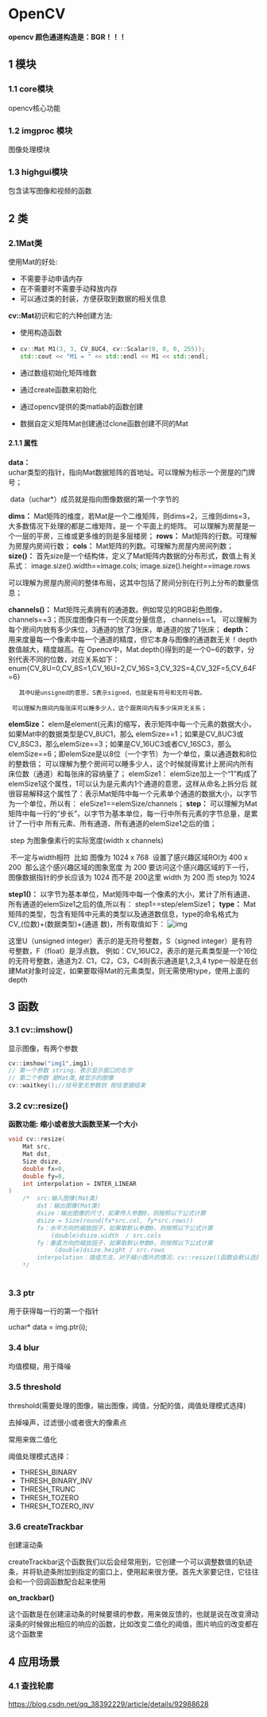 # OpenCV

**opencv 颜色通道构造是：BGR！！！**

## 1 模块

### 1.1 core模块

opencv核心功能

### 1.2 imgproc 模块

图像处理模块

### 1.3 highgui模块

包含读写图像和视频的函数

## 2 类

### 2.1Mat类

使用Mat的好处:

- 不需要手动申请内存
- 在不需要时不需要手动释放内存
- 可以通过类的封装，方便获取到数据的相关信息

**cv::Mat**初识和它的六种创建方法:

- 使用构造函数

- ```C++
  cv::Mat M1(3, 3, CV_8UC4, cv::Scalar(0, 0, 0, 255));
  std::cout << "M1 = " << std::endl << M1 << std::endl;
  ```

- 通过数组初始化矩阵维数

- 通过create函数来初始化

- 通过opencv提供的类matlab的函数创建

- 数据自定义矩阵Mat创建通过clone函数创建不同的Mat

#### 2.1.1 属性

**data：**  
       uchar类型的指针，指向Mat数据矩阵的首地址。可以理解为标示一个房屋的门牌号；

​		data（uchar*）成员就是指向图像数据的第一个字节的

**dims：** 
        Mat矩阵的维度，若Mat是一个二维矩阵，则dims=2，三维则dims=3，大多数情况下处理的都是二维矩阵，是一         个平面上的矩阵。
        可以理解为房屋是一个一层的平房，三维或更多维的则是多层楼房；
**rows：**
        Mat矩阵的行数。可理解为房屋内房间行数；
**cols：** 
        Mat矩阵的列数。可理解为房屋内房间列数；
**size()：**
        首先size是一个结构体，定义了Mat矩阵内数据的分布形式，数值上有关系式：
         image.size().width==image.cols;        image.size().height==image.rows                                                      

​     	可以理解为房屋内房间的整体布局，这其中包括了房间分别在行列上分布的数量信息；

**channels()：**
        Mat矩阵元素拥有的通道数。例如常见的RGB彩色图像，channels==3；而灰度图像只有一个灰度分量信息，             			channels==1。
        可以理解为每个房间内放有多少床位，3通道的放了3张床，单通道的放了1张床；
**depth：** 
        用来度量每一个像素中每一个通道的精度，但它本身与图像的通道数无关！depth数值越大，精度越高。在                 		Opencv中，Mat.depth()得到的是一个0~6的数字，分别代表不同的位数，对应关系如下：
        enum{CV_8U=0,CV_8S=1,CV_16U=2,CV_16S=3,CV_32S=4,CV_32F=5,CV_64F=6}          

 	   其中U是unsigned的意思，S表示signed，也就是有符号和无符号数。
 	
 	 可以理解为房间内每张床可以睡多少人，这个跟房间内有多少床并无关系；

**elemSize：**
        elem是element(元素)的缩写，表示矩阵中每一个元素的数据大小，如果Mat中的数据类型是CV_8UC1，那么             		elemSize==1；如果是CV_8UC3或CV_8SC3，那么elemSize==3；如果是CV_16UC3或者CV_16SC3，那么             		elemSize==6；即elemSize是以8位（一个字节）为一个单位，乘以通道数和8位的整数倍；
        可以理解为整个房间可以睡多少人，这个时候就得累计上房间内所有床位数（通道）和每张床的容纳量了；
		elemSize1：
        elemSize加上一个“1”构成了elemSize1这个属性，1可以认为是元素内1个通道的意思，这样从命名上拆分后		就很容易解释这个属性了：表示Mat矩阵中每一个元素单个通道的数据大小，以字节为一个单位，所以有： 
        eleSize1==elemSize/channels；
**step：**
        可以理解为Mat矩阵中每一行的“步长”，以字节为基本单位，每一行中所有元素的字节总量，是累计了一行中		所有元素、所有通道、所有通道的elemSize1之后的值；

​		step 为图象像素行的实际宽度(width x channels)

​		不一定与width相符
​		比如 图像为 1024 x 768
​		设置了感兴趣区域ROI为 400 x 200
​		那么这个感兴趣区域的图象宽度 为 200
​		要访问这个感兴趣区域的下一行，
​		图像数据指针的步长应该为 1024 而不是 200
​		这里 width 为 200  而 step为 1024

**step1()：** 
       以字节为基本单位，Mat矩阵中每一个像素的大小，累计了所有通道、所有通道的elemSize1之后的值,所以有：
        step1==step/elemSize1；
**type：**
        Mat矩阵的类型，包含有矩阵中元素的类型以及通道数信息，type的命名格式为CV_(位数)+(数据类型)+(通道               		数)，所有取值如下：
![img](https://img-blog.csdn.net/20160823213115424)

这里U（unsigned integer）表示的是无符号整数，S（signed integer）是有符号整数，F（float）是浮点数。
例如：CV_16UC2，表示的是元素类型是一个16位的无符号整数，通道为2.
C1，C2，C3，C4则表示通道是1,2,3,4
type一般是在创建Mat对象时设定，如果要取得Mat的元素类型，则无需使用type，使用上面的depth

## 3 函数

### 3.1 cv::imshow()

显示图像，有两个参数

```C++
cv::imshow("img1",img1);
// 第一个参数 string，表示显示窗口的名字
// 第二个参数 是Mat类,被显示的图像
cv::waitkey();//括号里无参数则 按任意键结束
```

### 3.2 cv::resize()

**函数功能: 缩小或者放大函数至某一个大小**

```C++
void cv::resize(
	Mat src,
    Mat dst,
    Size dsize,
    double fx=0,
    double fy=0,
    int interpolation = INTER_LINEAR
)
    /*	src:输入图像(Mat类)
    	dst：输出图像(Mat类)
    	dsize：输出图像的尺寸，如果传入参数0，则按照以下公式计算
        dsize = Size(round(fx*src.col, fy*src.rows))
        fx：水平方向的缩放因子，如果取默认参数0，则按照以下公式计算
        	(double)dsize.width  / src.cols
        fy：垂直方向的缩放因子，如果取默认参数0，则按照以下公式计算
       		 (double)dsize.height / src.rows 
        interpolation：插值方法，对于缩小图片的情况，cv::resize()函数会默认选择INTER_AREA作为插值方						法，对于放大图片的操作，通常最最好选用cv::INTER_CUBIC（较慢），或者使用快速效果						稍弱的cv::INTER_LINER插值方法
    */
    
```

### 3.3 ptr

用于获得每一行的第一个指针

uchar* data = img.ptr<uchar>(i);

### 3.4 blur

均值模糊，用于降噪

### 3.5 threshold

threshold(需要处理的图像，输出图像，阈值，分配的值，阈值处理模式选择)

去掉噪声，过滤很小或者很大的像素点

常用来做二值化

阈值处理模式选择：

- THRESH_BINARY
- THRESH_BINARY_INV
- THRESH_TRUNC
- THRESH_TOZERO
- THRESH_TOZERO_INV

### 3.6 createTrackbar

创建滚动条

createTrackbar这个函数我们以后会经常用到，它创建一个可以调整数值的轨迹条，并将轨迹条附加到指定的窗口上，使用起来很方便。首先大家要记住，它往往会和一个回调函数配合起来使用

**on_trackbar()**

​	这个函数是在创建滚动条的时候要填的参数，用来做反馈的，也就是说在改变滑动滚条的时候做出相应的响应的函数，比如改变二值化的阈值，图片响应的改变都在这个函数里

## 4 应用场景

### 4.1 查找轮廓

https://blog.csdn.net/qq_38392229/article/details/92988628

